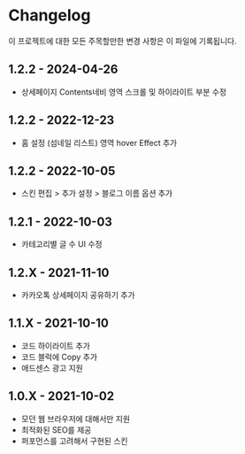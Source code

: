 # Changelog

이 프로젝트에 대한 모든 주목할만한 변경 사항은 이 파일에 기록됩니다.

## 1.2.2 - 2024-04-26

- 상세페이지 Contents네비 영역 스크롤 및 하이라이트 부분 수정

## 1.2.2 - 2022-12-23

- 홈 설정 (섬네일 리스트) 영역 hover Effect 추가

## 1.2.2 - 2022-10-05

- 스킨 편집 > 추가 설정 > 블로그 이름 옵션 추가

## 1.2.1 - 2022-10-03

- 카테고리별 글 수 UI 수정

## 1.2.X - 2021-11-10

- 카카오톡 상세페이지 공유하기 추가

## 1.1.X - 2021-10-10

- 코드 하이라이트 추가
- 코드 블럭에 Copy 추가
- 애드센스 광고 지원

## 1.0.X - 2021-10-02

- 모던 웹 브라우저에 대해서만 지원
- 최적화된 SEO를 제공
- 퍼포먼스를 고려해서 구현된 스킨
